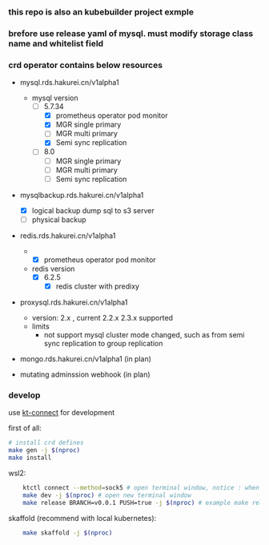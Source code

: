 ### this repo is also an kubebuilder project exmple

### brefore use release yaml of mysql. must modify storage class name and whitelist field

### crd operator contains below resources
* mysql.rds.hakurei.cn/v1alpha1
    * mysql version
        - [ ] 5.7.34
            - [x] prometheus operator pod monitor
            - [x] MGR single primary
            - [ ] MGR multi primary
            - [x] Semi sync replication
        - [ ] 8.0
            - [ ] MGR single primary
            - [ ] MGR multi primary
            - [ ] Semi sync replication
* mysqlbackup.rds.hakurei.cn/v1alpha1
    - [x] logical backup dump sql to s3 server
    - [ ] physical backup

* redis.rds.hakurei.cn/v1alpha1
    * - [x] prometheus operator pod monitor
    * redis version
        - [x] 6.2.5
            - [x] redis cluster with predixy

* proxysql.rds.hakurei.cn/v1alpha1
    * version: 2.x , current 2.2.x 2.3.x supported
    * limits
        * not support mysql cluster mode changed, such as from semi sync replication to group replication

* mongo.rds.hakurei.cn/v1alpha1 (in plan)
        
* mutating adminssion webhook (in plan)

### develop
use [kt-connect](https://github.com/alibaba/kt-connect) for development 

first of all:
```sh
# install crd defines
make gen -j $(nproc)
make install
```

wsl2:
```sh
    ktctl connect --method=sock5 # open terminal window, notice : when pod created or deleted, must restart ktctl, otherwise you will see many context exceeded
    make dev -j $(nproc) # open new terminal window
    make release BRANCH=v0.0.1 PUSH=true -j $(nproc) # example make release 
```

skaffold (recommend with local kubernetes):
```sh
    make skaffold -j $(nproc)
```
